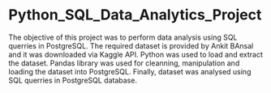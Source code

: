 # Python_SQL_Data_Analytics_Project
The objective of this project was to perform data analysis using SQL querries in PostgreSQL.
The required dataset is provided by Ankit BAnsal and it was downloaded via Kaggle API.
Python was used to load and extract the dataset.
Pandas library was used for cleanning, manipulation and loading the dataset into PostgreSQL.
Finally, dataset was analysed using SQL querries in PostgreSQL database.
